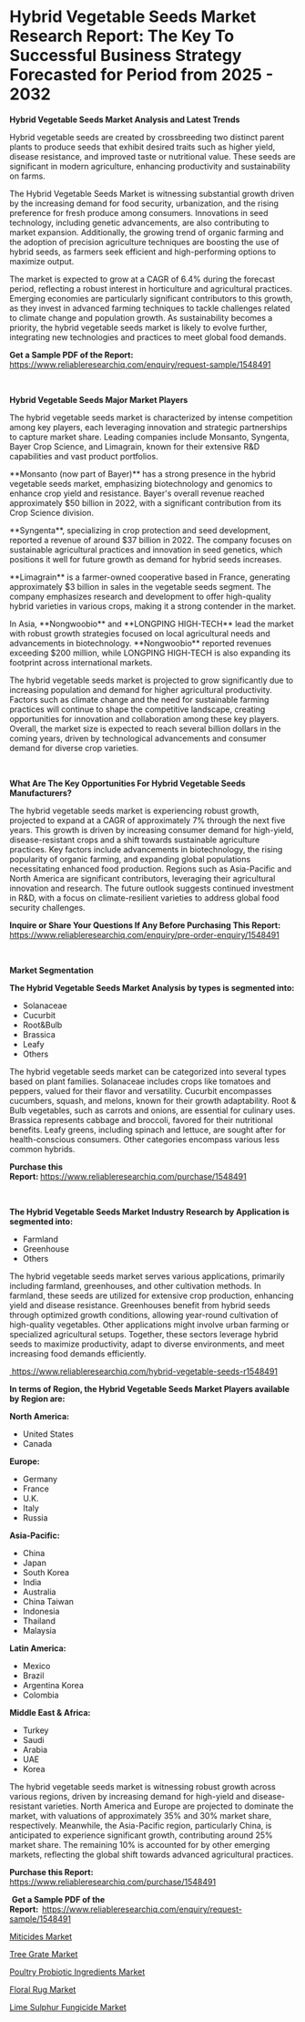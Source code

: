 <p><h1>Hybrid Vegetable Seeds Market Research Report: The Key To Successful Business Strategy Forecasted for Period from 2025 - 2032</h1></p><p><strong>Hybrid Vegetable Seeds Market Analysis and Latest Trends</strong></p>
<p><p>Hybrid vegetable seeds are created by crossbreeding two distinct parent plants to produce seeds that exhibit desired traits such as higher yield, disease resistance, and improved taste or nutritional value. These seeds are significant in modern agriculture, enhancing productivity and sustainability on farms.</p><p>The Hybrid Vegetable Seeds Market is witnessing substantial growth driven by the increasing demand for food security, urbanization, and the rising preference for fresh produce among consumers. Innovations in seed technology, including genetic advancements, are also contributing to market expansion. Additionally, the growing trend of organic farming and the adoption of precision agriculture techniques are boosting the use of hybrid seeds, as farmers seek efficient and high-performing options to maximize output.</p><p>The market is expected to grow at a CAGR of 6.4% during the forecast period, reflecting a robust interest in horticulture and agricultural practices. Emerging economies are particularly significant contributors to this growth, as they invest in advanced farming techniques to tackle challenges related to climate change and population growth. As sustainability becomes a priority, the hybrid vegetable seeds market is likely to evolve further, integrating new technologies and practices to meet global food demands.</p></p>
<p><strong>Get a Sample PDF of the Report:&nbsp;</strong> <a href="https://www.reliableresearchiq.com/enquiry/request-sample/1548491?utm_campaign=104&utm_medium=2&utm_source=Github&utm_content=ia&utm_term=30032025&utm_id=hybrid-vegetable-seeds">https://www.reliableresearchiq.com/enquiry/request-sample/1548491</a></p>
<p>&nbsp;</p>
<p><strong>Hybrid Vegetable Seeds Major Market Players</strong></p>
<p><p>The hybrid vegetable seeds market is characterized by intense competition among key players, each leveraging innovation and strategic partnerships to capture market share. Leading companies include Monsanto, Syngenta, Bayer Crop Science, and Limagrain, known for their extensive R&D capabilities and vast product portfolios.</p><p>**Monsanto (now part of Bayer)** has a strong presence in the hybrid vegetable seeds market, emphasizing biotechnology and genomics to enhance crop yield and resistance. Bayer's overall revenue reached approximately $50 billion in 2022, with a significant contribution from its Crop Science division.</p><p>**Syngenta**, specializing in crop protection and seed development, reported a revenue of around $37 billion in 2022. The company focuses on sustainable agricultural practices and innovation in seed genetics, which positions it well for future growth as demand for hybrid seeds increases.</p><p>**Limagrain** is a farmer-owned cooperative based in France, generating approximately $3 billion in sales in the vegetable seeds segment. The company emphasizes research and development to offer high-quality hybrid varieties in various crops, making it a strong contender in the market.</p><p>In Asia, **Nongwoobio** and **LONGPING HIGH-TECH** lead the market with robust growth strategies focused on local agricultural needs and advancements in biotechnology. **Nongwoobio** reported revenues exceeding $200 million, while LONGPING HIGH-TECH is also expanding its footprint across international markets.</p><p>The hybrid vegetable seeds market is projected to grow significantly due to increasing population and demand for higher agricultural productivity. Factors such as climate change and the need for sustainable farming practices will continue to shape the competitive landscape, creating opportunities for innovation and collaboration among these key players. Overall, the market size is expected to reach several billion dollars in the coming years, driven by technological advancements and consumer demand for diverse crop varieties.</p></p>
<p>&nbsp;</p>
<p><strong>What Are The Key Opportunities For Hybrid Vegetable Seeds Manufacturers?</strong></p>
<p><p>The hybrid vegetable seeds market is experiencing robust growth, projected to expand at a CAGR of approximately 7% through the next five years. This growth is driven by increasing consumer demand for high-yield, disease-resistant crops and a shift towards sustainable agriculture practices. Key factors include advancements in biotechnology, the rising popularity of organic farming, and expanding global populations necessitating enhanced food production. Regions such as Asia-Pacific and North America are significant contributors, leveraging their agricultural innovation and research. The future outlook suggests continued investment in R&D, with a focus on climate-resilient varieties to address global food security challenges.</p></p>
<p><strong>Inquire or Share Your Questions If Any Before Purchasing This Report:</strong> <a href="https://www.reliableresearchiq.com/enquiry/pre-order-enquiry/1548491?utm_campaign=104&utm_medium=2&utm_source=Github&utm_content=ia&utm_term=30032025&utm_id=hybrid-vegetable-seeds">https://www.reliableresearchiq.com/enquiry/pre-order-enquiry/1548491</a></p>
<p>&nbsp;</p>
<p><strong>Market Segmentation</strong></p>
<p><strong>The Hybrid Vegetable Seeds Market Analysis by types is segmented into:</strong></p>
<p><ul><li>Solanaceae</li><li>Cucurbit</li><li>Root&Bulb</li><li>Brassica</li><li>Leafy</li><li>Others</li></ul></p>
<p><p>The hybrid vegetable seeds market can be categorized into several types based on plant families. Solanaceae includes crops like tomatoes and peppers, valued for their flavor and versatility. Cucurbit encompasses cucumbers, squash, and melons, known for their growth adaptability. Root & Bulb vegetables, such as carrots and onions, are essential for culinary uses. Brassica represents cabbage and broccoli, favored for their nutritional benefits. Leafy greens, including spinach and lettuce, are sought after for health-conscious consumers. Other categories encompass various less common hybrids.</p></p>
<p><strong>Purchase this Report:&nbsp;</strong><a href="https://www.reliableresearchiq.com/purchase/1548491?utm_campaign=104&utm_medium=2&utm_source=Github&utm_content=ia&utm_term=30032025&utm_id=hybrid-vegetable-seeds">https://www.reliableresearchiq.com/purchase/1548491</a></p>
<p>&nbsp;</p>
<p><strong>The Hybrid Vegetable Seeds Market Industry Research by Application is segmented into:</strong></p>
<p><ul><li>Farmland</li><li>Greenhouse</li><li>Others</li></ul></p>
<p><p>The hybrid vegetable seeds market serves various applications, primarily including farmland, greenhouses, and other cultivation methods. In farmland, these seeds are utilized for extensive crop production, enhancing yield and disease resistance. Greenhouses benefit from hybrid seeds through optimized growth conditions, allowing year-round cultivation of high-quality vegetables. Other applications might involve urban farming or specialized agricultural setups. Together, these sectors leverage hybrid seeds to maximize productivity, adapt to diverse environments, and meet increasing food demands efficiently.</p></p>
<p><a href="https://www.reliableresearchiq.com/hybrid-vegetable-seeds-r1548491?utm_campaign=104&utm_medium=2&utm_source=Github&utm_content=ia&utm_term=30032025&utm_id=hybrid-vegetable-seeds">&nbsp;https://www.reliableresearchiq.com/hybrid-vegetable-seeds-r1548491</a></p>
<p><strong>In terms of Region, the Hybrid Vegetable Seeds Market Players available by Region are:</strong></p>
<p>
    <p> <strong> North America: </strong>
        <ul>
            <li>United States</li>
            <li>Canada</li>
        </ul>
        </p> 
    <p> <strong> Europe: </strong>
        <ul>
            <li>Germany</li>
            <li>France</li>
            <li>U.K.</li>
            <li>Italy</li>
            <li>Russia</li>
        </ul>
        </p> 
    <p> <strong> Asia-Pacific: </strong>
        <ul>
            <li>China</li>
            <li>Japan</li>
            <li>South Korea</li>
            <li>India</li>
            <li>Australia</li>
            <li>China Taiwan</li>
            <li>Indonesia</li>
            <li>Thailand</li>
            <li>Malaysia</li>
        </ul>
        </p> 
    <p> <strong> Latin America: </strong>
        <ul>
            <li>Mexico</li>
            <li>Brazil</li>
            <li>Argentina Korea</li>
            <li>Colombia</li>
        </ul>
        </p> 
    <p> <strong> Middle East & Africa: </strong>
        <ul>
            <li>Turkey</li>
            <li>Saudi</li>
            <li>Arabia</li>
            <li>UAE</li>
            <li>Korea</li>
        </ul>
    </p>
    </p>
<p><p>The hybrid vegetable seeds market is witnessing robust growth across various regions, driven by increasing demand for high-yield and disease-resistant varieties. North America and Europe are projected to dominate the market, with valuations of approximately 35% and 30% market share, respectively. Meanwhile, the Asia-Pacific region, particularly China, is anticipated to experience significant growth, contributing around 25% market share. The remaining 10% is accounted for by other emerging markets, reflecting the global shift towards advanced agricultural practices.</p></p>
<p><strong>Purchase this Report: </strong><a href="https://www.reliableresearchiq.com/purchase/1548491?utm_campaign=104&utm_medium=2&utm_source=Github&utm_content=ia&utm_term=30032025&utm_id=hybrid-vegetable-seeds">https://www.reliableresearchiq.com/purchase/1548491</a></p>
<p>&nbsp;<strong>Get a Sample PDF of the Report:&nbsp;&nbsp;</strong><a href="https://www.reliableresearchiq.com/enquiry/request-sample/1548491?utm_campaign=104&utm_medium=2&utm_source=Github&utm_content=ia&utm_term=30032025&utm_id=hybrid-vegetable-seeds">https://www.reliableresearchiq.com/enquiry/request-sample/1548491</a></p>
<p><strong></strong></p>
<p><p><a href="https://github.com/nedzazollo74/Market-Research-Report-List-1/blob/main/miticides-market.md?utm_campaign=104&utm_medium=2&utm_source=Github&utm_content=ia&utm_term=30032025&utm_id=hybrid-vegetable-seeds">Miticides Market</a></p><p><a href="https://github.com/cavushjla/Market-Research-Report-List-1/blob/main/tree-grate-market.md?utm_campaign=104&utm_medium=2&utm_source=Github&utm_content=ia&utm_term=30032025&utm_id=hybrid-vegetable-seeds">Tree Grate Market</a></p><p><a href="https://github.com/hoppeellia6b/Market-Research-Report-List-1/blob/main/poultry-probiotic-ingredients-market.md?utm_campaign=104&utm_medium=2&utm_source=Github&utm_content=ia&utm_term=30032025&utm_id=hybrid-vegetable-seeds">Poultry Probiotic Ingredients Market</a></p><p><a href="https://github.com/evraltandre36/Market-Research-Report-List-1/blob/main/floral-rug-market.md?utm_campaign=104&utm_medium=2&utm_source=Github&utm_content=ia&utm_term=30032025&utm_id=hybrid-vegetable-seeds">Floral Rug Market</a></p><p><a href="https://github.com/kleyderoomes/Market-Research-Report-List-1/blob/main/lime-sulphur-fungicide-market.md?utm_campaign=104&utm_medium=2&utm_source=Github&utm_content=ia&utm_term=30032025&utm_id=hybrid-vegetable-seeds">Lime Sulphur Fungicide Market</a></p></p>